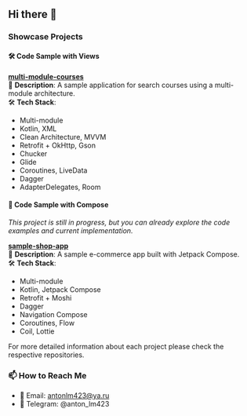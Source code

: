 ## Hi there 👋

### Showcase Projects

#### 🛠️ Code Sample with Views  
**[multi-module-courses](https://github.com/AntonLm423/multi-module-courses)**  
📱 **Description**: A sample application for search courses using a multi-module architecture.  
🛠 **Tech Stack**:  
- Multi-module  
- Kotlin, XML  
- Clean Architecture, MVVM  
- Retrofit + OkHttp, Gson  
- Chucker
- Glide  
- Coroutines, LiveData  
- Dagger  
- AdapterDelegates, Room  

#### 🎨 Code Sample with Compose  
*This project is still in progress, but you can already explore the code examples and current implementation.*

**[sample-shop-app](https://github.com/AntonLm423/sample-shop-app)**  
🛒 **Description**: A sample e-commerce app built with Jetpack Compose.  
🛠 **Tech Stack**:  
- Multi-module 
- Kotlin, Jetpack Compose  
- Retrofit + Moshi
- Dagger
- Navigation Compose  
- Coroutines, Flow  
- Coil, Lottie  

For more detailed information about each project please check the respective repositories.

### 📫 How to Reach Me
- 📧 Email: antonlm423@ya.ru  
- 📱 Telegram: @anton_lm423
